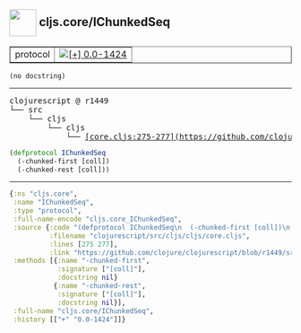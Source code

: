 ## <img width="48px" valign="middle" src="http://i.imgur.com/Hi20huC.png"> cljs.core/IChunkedSeq

 <table border="1">
<tr>
<td>protocol</td>
<td><a href="https://github.com/cljsinfo/api-refs/tree/0.0-1424"><img valign="middle" alt="[+] 0.0-1424" src="https://img.shields.io/badge/+-0.0--1424-lightgrey.svg"></a> </td>
</tr>
</table>

 <samp>
</samp>

```
(no docstring)
```

---

 <pre>
clojurescript @ r1449
└── src
    └── cljs
        └── cljs
            └── <ins>[core.cljs:275-277](https://github.com/clojure/clojurescript/blob/r1449/src/cljs/cljs/core.cljs#L275-L277)</ins>
</pre>

```clj
(defprotocol IChunkedSeq
  (-chunked-first [coll])
  (-chunked-rest [coll]))
```


---

```clj
{:ns "cljs.core",
 :name "IChunkedSeq",
 :type "protocol",
 :full-name-encode "cljs.core_IChunkedSeq",
 :source {:code "(defprotocol IChunkedSeq\n  (-chunked-first [coll])\n  (-chunked-rest [coll]))",
          :filename "clojurescript/src/cljs/cljs/core.cljs",
          :lines [275 277],
          :link "https://github.com/clojure/clojurescript/blob/r1449/src/cljs/cljs/core.cljs#L275-L277"},
 :methods [{:name "-chunked-first",
            :signature ["[coll]"],
            :docstring nil}
           {:name "-chunked-rest",
            :signature ["[coll]"],
            :docstring nil}],
 :full-name "cljs.core/IChunkedSeq",
 :history [["+" "0.0-1424"]]}

```
